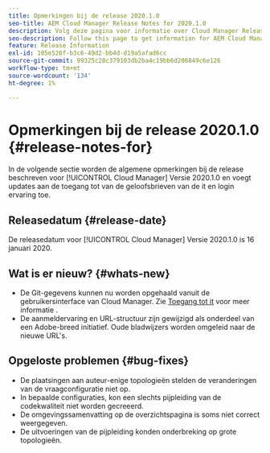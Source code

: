 ```yaml
---
title: Opmerkingen bij de release 2020.1.0
seo-title: AEM Cloud Manager Release Notes for 2020.1.0
description: Volg deze pagina voor informatie over Cloud Manager Release 2020.1.0
seo-description: Follow this page to get information for AEM Cloud Manager Release 2020.1.0
feature: Release Information
exl-id: 105e526f-b3c6-49d2-bb4d-d19a5afad6cc
source-git-commit: 99325c28c379103db2ba4c19bb6d206849c6e126
workflow-type: tm+mt
source-wordcount: '134'
ht-degree: 1%

---
```


# Opmerkingen bij de release 2020.1.0 {#release-notes-for}

In de volgende sectie worden de algemene opmerkingen bij de release beschreven voor [!UICONTROL Cloud Manager] Versie 2020.1.0 en voegt updates aan de toegang tot van de geloofsbrieven van de it en login ervaring toe.

## Releasedatum {#release-date}

De releasedatum voor [!UICONTROL Cloud Manager] Versie 2020.1.0 is 16 januari 2020.

## Wat is er nieuw? {#whats-new}

* De Git-gegevens kunnen nu worden opgehaald vanuit de gebruikersinterface van Cloud Manager. Zie [Toegang tot it](/help/managing-code/repositories.md) voor meer informatie .
* De aanmeldervaring en URL-structuur zijn gewijzigd als onderdeel van een Adobe-breed initiatief. Oude bladwijzers worden omgeleid naar de nieuwe URL&#39;s.


## Opgeloste problemen {#bug-fixes}

* De plaatsingen aan auteur-enige topologieën stelden de veranderingen van de vraagconfiguratie niet op.
* In bepaalde configuraties, kon een slechts pijpleiding van de codekwaliteit niet worden gecreeerd.
* De omgevingssamenvatting op de overzichtspagina is soms niet correct weergegeven.
* De uitvoeringen van de pijpleiding konden onderbreking op grote topologieën.
